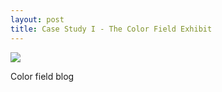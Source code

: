 ```yaml
---
layout: post
title: Case Study I - The Color Field Exhibit
---
```

<img src="/neurohumanities/photos/first_meet.png">
<br>
<p>Color field blog </p>



